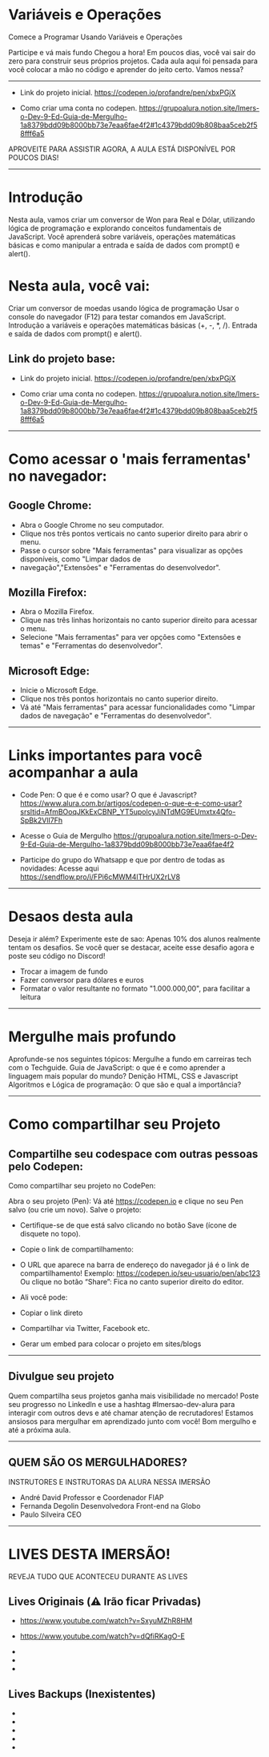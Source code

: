 
# Variáveis e Operações 
Comece a Programar Usando Variáveis e Operações

Participe e vá mais fundo
Chegou a hora! Em poucos dias, você vai sair do zero para construir seus próprios projetos. Cada aula aqui foi pensada para você colocar a mão no código e aprender do jeito certo. Vamos nessa?

---

* Link do projeto inicial.
https://codepen.io/profandre/pen/xbxPGjX

* Como criar uma conta no codepen.
https://grupoalura.notion.site/Imers-o-Dev-9-Ed-Guia-de-Mergulho-1a8379bdd09b8000bb73e7eaa6fae4f2#1c4379bdd09b808baa5ceb2f58fff6a5

APROVEITE PARA ASSISTIR AGORA, A AULA ESTÁ DISPONÍVEL POR POUCOS DIAS!

---

# Introdução 

Nesta aula, vamos criar um conversor de Won para Real e Dólar, utilizando lógica de programação e
explorando conceitos fundamentais de JavaScript. Você aprenderá sobre variáveis, operações
matemáticas básicas e como manipular a entrada e saída de dados com prompt() e alert().

# Nesta aula, você vai:
Criar um conversor de moedas usando lógica de programação
Usar o console do navegador (F12) para testar comandos em JavaScript.
Introdução a variáveis e operações matemáticas básicas (+, -, *, /).
Entrada e saída de dados com prompt() e alert(). 

## Link do projeto base:

* Link do projeto inicial.
https://codepen.io/profandre/pen/xbxPGjX

* Como criar uma conta no codepen.
https://grupoalura.notion.site/Imers-o-Dev-9-Ed-Guia-de-Mergulho-1a8379bdd09b8000bb73e7eaa6fae4f2#1c4379bdd09b808baa5ceb2f58fff6a5

---

# Como acessar o 'mais ferramentas' no navegador:

## Google Chrome:
* Abra o Google Chrome no seu computador.
* Clique nos três pontos verticais no canto superior direito para abrir o menu.
* Passe o cursor sobre "Mais ferramentas" para visualizar as opções disponíveis, como "Limpar dados de
* navegação","Extensões" e "Ferramentas do desenvolvedor". 

## Mozilla Firefox:
* Abra o Mozilla Firefox.
* Clique nas três linhas horizontais no canto superior direito para acessar o menu.
* Selecione "Mais ferramentas" para ver opções como "Extensões e temas" e "Ferramentas do desenvolvedor". 

## Microsoft Edge:
* Inicie o Microsoft Edge.
* Clique nos três pontos horizontais no canto superior direito.
* Vá até "Mais ferramentas" para acessar funcionalidades como "Limpar dados de navegação" e "Ferramentas do desenvolvedor". 

---

# Links importantes para você acompanhar a aula
* Code Pen: O que é e como usar?
O que é Javascript?
https://www.alura.com.br/artigos/codepen-o-que-e-e-como-usar?srsltid=AfmBOoqJKkExCBNP_YT5upolcyJiNTdMG9EUmxtx4Qfo-SpBk2VlI7Fh

* Acesse o Guia de Mergulho
https://grupoalura.notion.site/Imers-o-Dev-9-Ed-Guia-de-Mergulho-1a8379bdd09b8000bb73e7eaa6fae4f2

* Participe do grupo do Whatsapp e  que por dentro de todas as novidades: Acesse aqui
https://sendflow.pro/i/FPi6cMWM4lTHrUX2rLV8

---

# Desa os desta aula

Deseja ir além? Experimente este de sa o:
Apenas 10% dos alunos realmente tentam os desafios. Se você quer se destacar, aceite esse desafio
agora e poste seu código no Discord!
* Trocar a imagem de fundo
* Fazer conversor para dólares e euros
* Formatar o valor resultante no formato "1.000.000,00", para facilitar a leitura

---

# Mergulhe mais profundo

Aprofunde-se nos seguintes tópicos:
Mergulhe a fundo em carreiras tech com o Techguide.
Guia de JavaScript: o que é e como aprender a linguagem mais popular do mundo?
De nição HTML, CSS e Javascript
Algoritmos e Lógica de programação: O que são e qual a importância?

---

# Como compartilhar seu Projeto

## Compartilhe seu codespace com outras pessoas pelo Codepen:

 Como compartilhar seu projeto no CodePen:

Abra o seu projeto (Pen):
Vá até https://codepen.io e clique no seu Pen salvo (ou crie um novo).
Salve o projeto:
* Certifique-se de que está salvo clicando no botão Save (ícone de disquete no topo).
* Copie o link de compartilhamento:
* O URL que aparece na barra de endereço do navegador já é o link de compartilhamento! Exemplo: https://codepen.io/seu-usuario/pen/abc123 Ou clique no botão “Share”: Fica no canto superior direito do editor. 

* Ali você pode:

* Copiar o link direto
* Compartilhar via Twitter, Facebook etc.
* Gerar um embed para colocar o projeto em sites/blogs

---

## Divulgue seu projeto

Quem compartilha seus projetos ganha mais visibilidade no mercado! Poste seu progresso no LinkedIn e
use a hashtag #Imersao-dev-alura para interagir com outros devs e até chamar atenção de
recrutadores!
Estamos ansiosos para mergulhar em aprendizado junto com você! Bom mergulho e até a próxima aula. 

---

## QUEM SÃO OS MERGULHADORES?

INSTRUTORES E INSTRUTORAS DA ALURA NESSA IMERSÃO

* André David
Professor e Coordenador FIAP
* Fernanda Degolin
Desenvolvedora Front-end na Globo
* Paulo Silveira
CEO

---

# LIVES DESTA IMERSÃO!
REVEJA TUDO QUE ACONTECEU DURANTE AS LIVES

## Lives Originais (⚠️ Irão ficar Privadas)

* https://www.youtube.com/watch?v=SxyuMZhR8HM

* https://www.youtube.com/watch?v=dQfiRKagO-E

* 

* 

* 

## Lives Backups (Inexistentes)

* 

* 

* 

* 

* 
